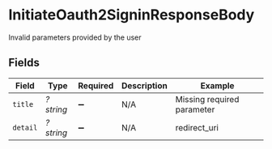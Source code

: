 # InitiateOauth2SigninResponseBody

Invalid parameters provided by the user


## Fields

| Field                      | Type                       | Required                   | Description                | Example                    |
| -------------------------- | -------------------------- | -------------------------- | -------------------------- | -------------------------- |
| `title`                    | *?string*                  | :heavy_minus_sign:         | N/A                        | Missing required parameter |
| `detail`                   | *?string*                  | :heavy_minus_sign:         | N/A                        | redirect_uri               |